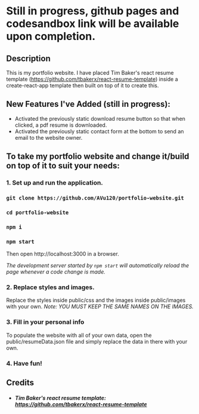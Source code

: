 # Still in progress, github pages and codesandbox link will be available upon completion.

## Description

This is my portfolio website. I have placed
Tim Baker's react resume template (https://github.com/tbakerx/react-resume-template) inside a create-react-app template then built on top of it to create this.

## New Features I've Added (still in progress):

- Activated the previously static download resume button so that when clicked, a pdf resume is downloaded.
- Activated the previously static contact form at the bottom to send an email
  to the website owner.

## To take my portfolio website and change it/build on top of it to suit your needs:

### 1. Set up and run the application.

### `git clone https://github.com/AVu120/portfolio-website.git`

### `cd portfolio-website`

### `npm i`

### `npm start`

Then open http://localhost:3000 in a browser.

<em>The development server started by `npm start` will automatically reload the page whenever a code change is made.</em>

### 2. Replace styles and images.

Replace the styles inside public/css and the images inside public/images with your own. <em>Note: YOU MUST KEEP THE SAME NAMES ON THE IMAGES.</em>

### 3. Fill in your personal info

To populate the website with all of your own data, open the public/resumeData.json file and simply replace the data in there with your own.

### 4. Have fun!

## Credits

- ##### Tim Baker's react resume template: https://github.com/tbakerx/react-resume-template
